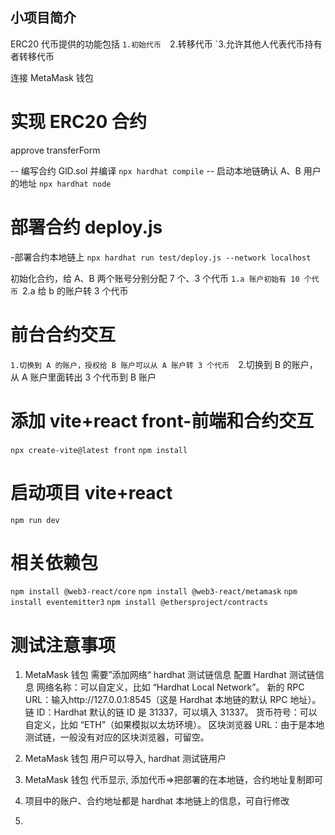 ## 小项目简介

ERC20 代币提供的功能包括
`1.初始代币 
`2.转移代币
`3.允许其他人代表代币持有者转移代币

连接 MetaMask 钱包

# 实现 ERC20 合约

approve
transferForm

-- 编写合约 GlD.sol 并编译 `npx hardhat compile`
-- 启动本地链确认 A、B 用户的地址 `npx hardhat node`

# 部署合约 deploy.js

-部署合约本地链上
`npx hardhat run test/deploy.js --network localhost`

初始化合约，给 A、B 两个账号分别分配 7 个、3 个代币
`1.a 账户初始有 10 个代币
`2.a 给 b 的账户转 3 个代币

# 前台合约交互

`1.切换到 A 的账户，授权给 B 账户可以从 A 账户转 3 个代币 
`2.切换到 B 的账户，从 A 账户里面转出 3 个代币到 B 账户

# 添加 vite+react front-前端和合约交互

`npx create-vite@latest front`
`npm install`

# 启动项目 vite+react

`npm run dev`

# 相关依赖包

`npm install @web3-react/core`
`npm install @web3-react/metamask`
`npm install eventemitter3`
`npm install @ethersproject/contracts`

# 测试注意事项

1. MetaMask 钱包 需要”添加网络“ hardhat 测试链信息
   配置 Hardhat 测试链信息
   网络名称：可以自定义，比如 “Hardhat Local Network”。
   新的 RPC URL：输入http://127.0.0.1:8545（这是 Hardhat 本地链的默认 RPC 地址）。
   链 ID：Hardhat 默认的链 ID 是 31337，可以填入 31337。
   货币符号：可以自定义，比如 “ETH”（如果模拟以太坊环境）。
   区块浏览器 URL：由于是本地测试链，一般没有对应的区块浏览器，可留空。

2. MetaMask 钱包 用户可以导入, hardhat 测试链用户
3. MetaMask 钱包 代币显示, 添加代币=>把部署的在本地链，合约地址复制即可
4. 项目中的账户、合约地址都是 hardhat 本地链上的信息，可自行修改
5.
